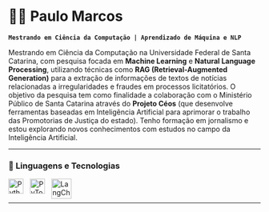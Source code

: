 # 👨‍💻 Paulo Marcos

**`Mestrando em Ciência da Computação | Aprendizado de Máquina e NLP`**

Mestrando em Ciência da Computação na Universidade Federal de Santa Catarina, com pesquisa focada em **Machine Learning** e **Natural Language Processing**, utilizando técnicas como **RAG (Retrieval-Augmented Generation)** para a extração de informações de textos de notícias relacionadas a irregularidades e fraudes em processos licitatórios. O objetivo da pesquisa tem como finalidade a colaboração com o Ministério Público de Santa Catarina através do **Projeto Céos** (que desenvolve ferramentas baseadas em Inteligência Artificial para aprimorar o trabalho das Promotorias de Justiça do estado). Tenho formação em jornalismo e estou explorando novos conhecimentos com estudos no campo da Inteligência Artificial.

---

### 🤖 Linguagens e Tecnologias

<img
    align="left"
    alt="Python"
    title="Python"
    width="30px"
    style="padding-right: 10px;"
    src="https://cdn.jsdelivr.net/gh/devicons/devicon@latest/icons/python/python-original.svg"
/>
<img
    align="left"
    alt="PyTorch"
    title="PyTorch"
    width="30px"
    style="padding-right: 10px;"
    src="https://cdn.jsdelivr.net/gh/devicons/devicon@latest/icons/pytorch/pytorch-original.svg"
/>
<img
    align="left"
    alt="LangChain"
    title="LangChain"
    width="40px"
    style="padding-right: 10px;"
    src="https://registry.npmmirror.com/@lobehub/icons-static-png/1.29.0/files/dark/langchain.png"
/>
<br/>
<br/>

---

